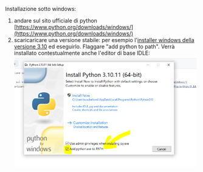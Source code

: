 Installazione sotto windows:

1) andare sul sito ufficiale di python [https://www.python.org/downloads/windows/](https://www.python.org/downloads/windows/)
2) scaricaricare una versione stabile: per esempio l'[installer windows della versione 3.10](https://www.python.org/ftp/python/3.10.11/python-3.10.11-amd64.exe) ed eseguirlo. Flaggare "add python to path". Verrà installato contestualmente anche l'editor di base IDLE: ![](image/lez1_1.PNG)
